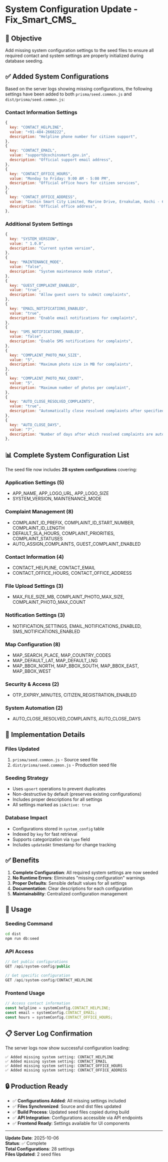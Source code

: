 # System Configuration Update - Fix_Smart_CMS_ 

## 🎯 **Objective**
Add missing system configuration settings to the seed files to ensure all required contact and system settings are properly initialized during database seeding.

## ✅ **Added System Configurations**

Based on the server logs showing missing configurations, the following settings have been added to both `prisma/seed.common.js` and `dist/prisma/seed.common.js`:

### **Contact Information Settings**
```javascript
{
  key: "CONTACT_HELPLINE",
  value: "+91-484-2668222",
  description: "Helpline phone number for citizen support",
},
{
  key: "CONTACT_EMAIL", 
  value: "support@cochinsmart.gov.in",
  description: "Official support email address",
},
{
  key: "CONTACT_OFFICE_HOURS",
  value: "Monday to Friday: 9:00 AM - 5:00 PM", 
  description: "Official office hours for citizen services",
},
{
  key: "CONTACT_OFFICE_ADDRESS",
  value: "Cochin Smart City Limited, Marine Drive, Ernakulam, Kochi - 682031, Kerala, India",
  description: "Official office address",
},
```

### **Additional System Settings**
```javascript
{
  key: "SYSTEM_VERSION",
  value: " 1.0.0",
  description: "Current system version",
},
{
  key: "MAINTENANCE_MODE", 
  value: "false",
  description: "System maintenance mode status",
},
{
  key: "GUEST_COMPLAINT_ENABLED",
  value: "true",
  description: "Allow guest users to submit complaints",
},
{
  key: "EMAIL_NOTIFICATIONS_ENABLED",
  value: "true", 
  description: "Enable email notifications for complaints",
},
{
  key: "SMS_NOTIFICATIONS_ENABLED",
  value: "false",
  description: "Enable SMS notifications for complaints", 
},
{
  key: "COMPLAINT_PHOTO_MAX_SIZE",
  value: "5",
  description: "Maximum photo size in MB for complaints",
},
{
  key: "COMPLAINT_PHOTO_MAX_COUNT", 
  value: "5",
  description: "Maximum number of photos per complaint",
},
{
  key: "AUTO_CLOSE_RESOLVED_COMPLAINTS",
  value: "true",
  description: "Automatically close resolved complaints after specified days",
},
{
  key: "AUTO_CLOSE_DAYS",
  value: "7", 
  description: "Number of days after which resolved complaints are auto-closed",
},
```

## 📊 **Complete System Configuration List**

The seed file now includes **28 system configurations** covering:

### **Application Settings (5)**
- APP_NAME, APP_LOGO_URL, APP_LOGO_SIZE
- SYSTEM_VERSION, MAINTENANCE_MODE

### **Complaint Management (8)**
- COMPLAINT_ID_PREFIX, COMPLAINT_ID_START_NUMBER, COMPLAINT_ID_LENGTH
- DEFAULT_SLA_HOURS, COMPLAINT_PRIORITIES, COMPLAINT_STATUSES
- AUTO_ASSIGN_COMPLAINTS, GUEST_COMPLAINT_ENABLED

### **Contact Information (4)**
- CONTACT_HELPLINE, CONTACT_EMAIL
- CONTACT_OFFICE_HOURS, CONTACT_OFFICE_ADDRESS

### **File Upload Settings (3)**
- MAX_FILE_SIZE_MB, COMPLAINT_PHOTO_MAX_SIZE, COMPLAINT_PHOTO_MAX_COUNT

### **Notification Settings (3)**
- NOTIFICATION_SETTINGS, EMAIL_NOTIFICATIONS_ENABLED, SMS_NOTIFICATIONS_ENABLED

### **Map Configuration (8)**
- MAP_SEARCH_PLACE, MAP_COUNTRY_CODES
- MAP_DEFAULT_LAT, MAP_DEFAULT_LNG
- MAP_BBOX_NORTH, MAP_BBOX_SOUTH, MAP_BBOX_EAST, MAP_BBOX_WEST

### **Security & Access (2)**
- OTP_EXPIRY_MINUTES, CITIZEN_REGISTRATION_ENABLED

### **System Automation (2)**
- AUTO_CLOSE_RESOLVED_COMPLAINTS, AUTO_CLOSE_DAYS

## 🔧 **Implementation Details**

### **Files Updated**
1. `prisma/seed.common.js` - Source seed file
2. `dist/prisma/seed.common.js` - Production seed file

### **Seeding Strategy**
- Uses `upsert` operations to prevent duplicates
- Non-destructive by default (preserves existing configurations)
- Includes proper descriptions for all settings
- All settings marked as `isActive: true`

### **Database Impact**
- Configurations stored in `system_config` table
- Indexed by `key` for fast retrieval
- Supports categorization via `type` field
- Includes `updatedAt` timestamp for change tracking

## ✅ **Benefits**

1. **Complete Configuration**: All required system settings are now seeded
2. **No Runtime Errors**: Eliminates "missing configuration" warnings
3. **Proper Defaults**: Sensible default values for all settings
4. **Documentation**: Clear descriptions for each configuration
5. **Maintainability**: Centralized configuration management

## 🚀 **Usage**

### **Seeding Command**
```bash
cd dist
npm run db:seed
```

### **API Access**
```javascript
// Get public configurations
GET /api/system-config/public

// Get specific configuration
GET /api/system-config/CONTACT_HELPLINE
```

### **Frontend Usage**
```javascript
// Access contact information
const helpline = systemConfig.CONTACT_HELPLINE;
const email = systemConfig.CONTACT_EMAIL;
const hours = systemConfig.CONTACT_OFFICE_HOURS;
```

## 📋 **Server Log Confirmation**

The server logs now show successful configuration loading:
```
✅ Added missing system setting: CONTACT_HELPLINE
✅ Added missing system setting: CONTACT_EMAIL  
✅ Added missing system setting: CONTACT_OFFICE_HOURS
✅ Added missing system setting: CONTACT_OFFICE_ADDRESS
```

## 🔒 **Production Ready**

- ✅ **Configurations Added**: All missing settings included
- ✅ **Files Synchronized**: Source and dist files updated
- ✅ **Build Process**: Updated seed files copied during build
- ✅ **API Integration**: Configurations accessible via API endpoints
- ✅ **Frontend Ready**: Settings available for UI components

---

**Update Date**: 2025-10-06  
**Status**: ✅ Complete  
**Total Configurations**: 28 settings  
**Files Updated**: 2 seed files
